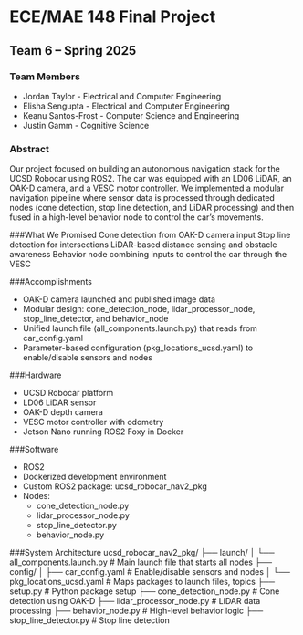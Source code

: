 # ECE/MAE 148 Final Project
## Team 6 – Spring 2025

### Team Members
- Jordan Taylor - Electrical and Computer Engineering
- Elisha Sengupta - Electrical and Computer Engineering
- Keanu Santos-Frost - Computer Science and Engineering
- Justin Gamm - Cognitive Science

### Abstract
Our project focused on building an autonomous navigation stack for the UCSD Robocar using ROS2. The car was equipped with an LD06 LiDAR, an OAK-D camera, and a VESC motor controller. We implemented a modular navigation pipeline where sensor data is processed through dedicated nodes (cone detection, stop line detection, and LiDAR processing) and then fused in a high-level behavior node to control the car’s movements.

###What We Promised
Cone detection from OAK-D camera input
Stop line detection for intersections
LiDAR-based distance sensing and obstacle awareness
Behavior node combining inputs to control the car through the VESC

###Accomplishments
- OAK-D camera launched and published image data
- Modular design: cone_detection_node, lidar_processor_node, stop_line_detector, and behavior_node
- Unified launch file (all_components.launch.py) that reads from car_config.yaml
-  Parameter-based configuration (pkg_locations_ucsd.yaml) to enable/disable sensors and nodes

###Hardware
- UCSD Robocar platform
- LD06 LiDAR sensor
- OAK-D depth camera
- VESC motor controller with odometry
- Jetson Nano running ROS2 Foxy in Docker

###Software
- ROS2
- Dockerized development environment
- Custom ROS2 package: ucsd_robocar_nav2_pkg
- Nodes:
  - cone_detection_node.py
  - lidar_processor_node.py
  - stop_line_detector.py
  - behavior_node.py

###System Architecture
ucsd_robocar_nav2_pkg/
├── launch/
│   └── all_components.launch.py       # Main launch file that starts all nodes
├── config/
│   ├── car_config.yaml                # Enable/disable sensors and nodes
│   └── pkg_locations_ucsd.yaml        # Maps packages to launch files, topics
├── setup.py                           # Python package setup
├── cone_detection_node.py             # Cone detection using OAK-D
├── lidar_processor_node.py            # LiDAR data processing
├── behavior_node.py                   # High-level behavior logic
├── stop_line_detector.py              # Stop line detection

